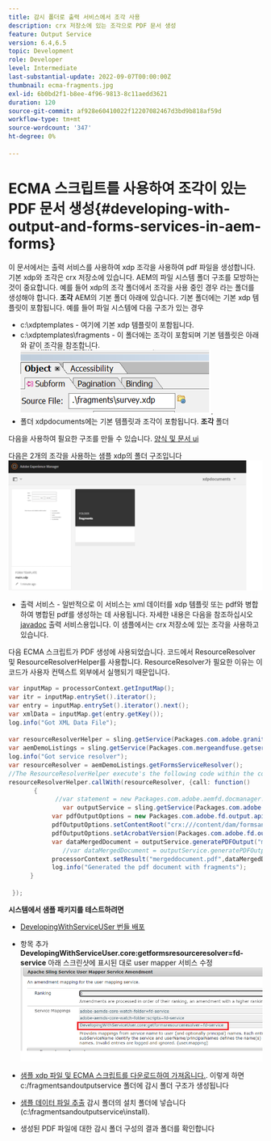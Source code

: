 ```yaml
---
title: 감시 폴더로 출력 서비스에서 조각 사용
description: crx 저장소에 있는 조각으로 PDF 문서 생성
feature: Output Service
version: 6.4,6.5
topic: Development
role: Developer
level: Intermediate
last-substantial-update: 2022-09-07T00:00:00Z
thumbnail: ecma-fragments.jpg
exl-id: 6b0bd2f1-b8ee-4f96-9813-8c11aedd3621
duration: 120
source-git-commit: af928e60410022f12207082467d3bd9b818af59d
workflow-type: tm+mt
source-wordcount: '347'
ht-degree: 0%

---
```


# ECMA 스크립트를 사용하여 조각이 있는 PDF 문서 생성{#developing-with-output-and-forms-services-in-aem-forms}


이 문서에서는 출력 서비스를 사용하여 xdp 조각을 사용하여 pdf 파일을 생성합니다. 기본 xdp와 조각은 crx 저장소에 있습니다. AEM의 파일 시스템 폴더 구조를 모방하는 것이 중요합니다. 예를 들어 xdp의 조각 폴더에서 조각을 사용 중인 경우 라는 폴더를 생성해야 합니다. **조각** AEM의 기본 폴더 아래에 있습니다. 기본 폴더에는 기본 xdp 템플릿이 포함됩니다. 예를 들어 파일 시스템에 다음 구조가 있는 경우
* c:\xdptemplates - 여기에 기본 xdp 템플릿이 포함됩니다.
* c:\xdptemplates\fragments - 이 폴더에는 조각이 포함되며 기본 템플릿은 아래와 같이 조각을 참조합니다.
  ![fragment-xdp](assets/survey-fragment.png).
* 폴더 xdpdocuments에는 기본 템플릿과 조각이 포함됩니다. **조각** 폴더

다음을 사용하여 필요한 구조를 만들 수 있습니다. [양식 및 문서 ui](http://localhost:4502/aem/forms.html/content/dam/formsanddocuments)

다음은 2개의 조각을 사용하는 샘플 xdp의 폴더 구조입니다
![forms&amp;document](assets/fragment-folder-structure-ui.png)


* 출력 서비스 - 일반적으로 이 서비스는 xml 데이터를 xdp 템플릿 또는 pdf와 병합하여 병합된 pdf를 생성하는 데 사용됩니다. 자세한 내용은 다음을 참조하십시오 [javadoc](https://helpx.adobe.com/experience-manager/6-5/forms/javadocs/index.html?com/adobe/fd/output/api/OutputService.html) 출력 서비스용입니다. 이 샘플에서는 crx 저장소에 있는 조각을 사용하고 있습니다.


다음 ECMA 스크립트가 PDF 생성에 사용되었습니다. 코드에서 ResourceResolver 및 ResourceResolverHelper를 사용합니다. ResourceResolver가 필요한 이유는 이 코드가 사용자 컨텍스트 외부에서 실행되기 때문입니다.

```java
var inputMap = processorContext.getInputMap();
var itr = inputMap.entrySet().iterator();
var entry = inputMap.entrySet().iterator().next();
var xmlData = inputMap.get(entry.getKey());
log.info("Got XML Data File");

var resourceResolverHelper = sling.getService(Packages.com.adobe.granite.resourceresolverhelper.ResourceResolverHelper);
var aemDemoListings = sling.getService(Packages.com.mergeandfuse.getserviceuserresolver.GetResolver);
log.info("Got service resolver");
var resourceResolver = aemDemoListings.getFormsServiceResolver();
//The ResourceResolverHelper execute's the following code within the context of the resourceResolver 
resourceResolverHelper.callWith(resourceResolver, {call: function()
       {
             //var statement = new Packages.com.adobe.aemfd.docmanager.Document("/content/dam/formsanddocuments/xdpdocuments/main.xdp",resourceResolver);
               var outputService = sling.getService(Packages.com.adobe.fd.output.api.OutputService);
            var pdfOutputOptions = new Packages.com.adobe.fd.output.api.PDFOutputOptions();
            pdfOutputOptions.setContentRoot("crx:///content/dam/formsanddocuments/xdpdocuments");
            pdfOutputOptions.setAcrobatVersion(Packages.com.adobe.fd.output.api.AcrobatVersion.Acrobat_11);
            var dataMergedDocument = outputService.generatePDFOutput("main.xdp",xmlData,pdfOutputOptions);
               //var dataMergedDocument = outputService.generatePDFOutput(statement,xmlData,pdfOutputOptions);
            processorContext.setResult("mergeddocument.pdf",dataMergedDocument);
            log.info("Generated the pdf document with fragments");
      }

 });
```

**시스템에서 샘플 패키지를 테스트하려면**
* [DevelopingWithServiceUSer 번들 배포](assets/DevelopingWithServiceUser.jar)
* 항목 추가 **DevelopingWithServiceUser.core:getformsresourceresolver=fd-service** 아래 스크린샷에 표시된 대로 user mapper 서비스 수정
  ![사용자 매퍼 수정](assets/user-mapper-service-amendment.png)
* [샘플 xdp 파일 및 ECMA 스크립트를 다운로드하여 가져옵니다.](assets/watched-folder-fragments-ecma.zip).
이렇게 하면 c:/fragmentsandoutputservice 폴더에 감시 폴더 구조가 생성됩니다

* [샘플 데이터 파일 추출](assets/usingFragmentsSampleData.zip) 감시 폴더의 설치 폴더에 넣습니다(c:\fragmentsandoutputservice\install).

* 생성된 PDF 파일에 대한 감시 폴더 구성의 결과 폴더를 확인합니다
